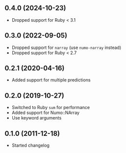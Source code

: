 ## 0.4.0 (2024-10-23)

- Dropped support for Ruby < 3.1

## 0.3.0 (2022-09-05)

- Dropped support for `narray` (use `numo-narray` instead)
- Dropped support for Ruby < 2.7

## 0.2.1 (2020-04-16)

- Added support for multiple predictions

## 0.2.0 (2019-10-27)

- Switched to Ruby `sum` for performance
- Added support for Numo::NArray
- Use keyword arguments

## 0.1.0 (2011-12-18)

- Started changelog
